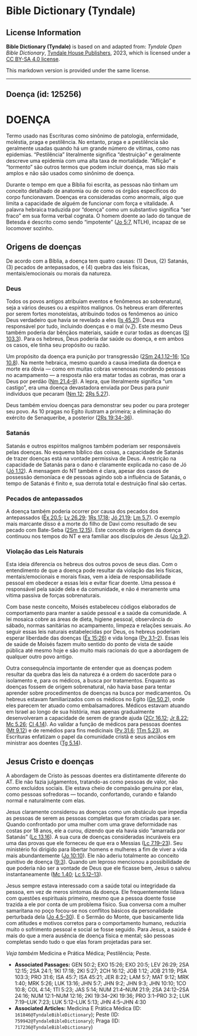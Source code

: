 # Bible Dictionary (Tyndale)

## License Information

**Bible Dictionary (Tyndale)** is based on and adapted from: _Tyndale Open Bible Dictionary_, [Tyndale House Publishers](https://tyndaleopenresources.com/), 2023, which is licensed under a [CC BY-SA 4.0 license](https://creativecommons.org/licenses/by-sa/4.0/legalcode.en).

This markdown version is provided under the same license.



--------------------------------

## Doença (id: 125256)

DOENÇA
======

Termo usado nas Escrituras como sinônimo de patologia, enfermidade, moléstia, praga e pestilência. No entanto, praga e a pestilência são geralmente usadas quando há um grande número de vítimas, como nas epidemias. “Pestilência” literalmente significa “destruição” e geralmente descreve uma epidemia com uma alta taxa de mortalidade. “Aflição” e “tormento” são outros termos que podem incluir doença, mas são mais amplos e não são usados como sinônimo de doença.

Durante o tempo em que a Bíblia foi escrita, as pessoas não tinham um conceito detalhado de anatomia ou de como os órgãos específicos do corpo funcionavam. Doenças era consideradas como anormais, algo que limita a capacidade de alguém de funcionar com força e vitalidade. A palavra hebraica traduzida por “doença” como um substantivo significa “ser fraco” em sua forma verbal cognata. O homem doente ao lado do tanque de Betesda é descrito como sendo “impotente” ([Jo 5:7](https://ref.ly/John5:7), NTLH), incapaz de se locomover sozinho.

Origens de doenças
------------------

De acordo com a Bíblia, a doença tem quatro causas: (1\) Deus, (2\) Satanás, (3\) pecados de antepassados, e (4\) quebra das leis físicas, mentais/emocionais ou morais da natureza.

### Deus

Todos os povos antigos atribuíam eventos e fenômenos ao sobrenatural, seja a vários deuses ou a espíritos malignos. Os hebreus eram diferentes por serem fortes monoteístas, atribuindo todos os fenômenos ao único Deus verdadeiro que havia se revelado a eles ([Is 45\.21](https://ref.ly/Isa45:21)). Deus era responsável por tudo, incluindo doenças e o mal (v.[7](https://ref.ly/Isa45:7)). Este mesmo Deus também poderia dar bênçãos materiais, saúde e curar todas as doenças ([Sl 103\.3](https://ref.ly/Ps103:3)). Para os hebreus, Deus poderia dar saúde ou doença, e em ambos os casos, ele tinha seu propósito ou razão.

Um propósito da doença era punição por transgressão ([2Sm 24\.1,12–16](https://ref.ly/2Sam24:1); [1Co 10\.8](https://ref.ly/1Cor10:8)). Na mente hebraica, mesmo quando a causa imediata da doença e morte era óbvia — como em muitas cobras venenosas mordendo pessoas no acampamento — a resposta não era matar todas as cobras, mas orar a Deus por perdão ([Nm 21\.4–9](https://ref.ly/Num21:4-Num21:9)). A lepra, que literalmente significa “um castigo”, era uma doença devastadora enviada por Deus para punir indivíduos que pecaram ([Nm 12](https://ref.ly/Num12:1-Num12:16); [2Rs 5\.27](https://ref.ly/2Kgs5:27)).

Deus também enviou doenças para demonstrar seu poder ou para proteger seu povo. As 10 pragas no Egito ilustram a primeira; a eliminação do exército de Senaqueribe, a posterior ([2Rs 19:34–36](https://ref.ly/2Kgs19:34-2Kgs19:36)).

### Satanás

Satanás e outros espíritos malignos também poderiam ser responsáveis pelas doenças. No esquema bíblico das coisas, a capacidade de Satanás de trazer doenças está na vontade permissiva de Deus. A restrição na capacidade de Satanás para o dano é claramente explicada no caso de Jó ([Jó 1\.12](https://ref.ly/Job1:12)). A mensagem do NT também é clara, apesar dos casos de possessão demoníaca e de pessoas agindo sob a influência de Satanás, o tempo de Satanás é finito e, sua derrota total e destruição final são certas.

### Pecados de antepassados

A doença também poderia ocorrer por causa dos pecados dos antepassados ([Êx 20\.5](https://ref.ly/Exod20:5); [Lv 26\.29](https://ref.ly/Lev26:29); [1Rs 17\.18](https://ref.ly/1Kgs17:18); [Jó 21\.19](https://ref.ly/Job21:19); [Lm 5\.7](https://ref.ly/Lam5:7)). O exemplo mais marcante disso é a morte do filho de Davi como resultado de seu pecado com Bate\-Seba ([2Sm 12\.15](https://ref.ly/2Sam12:15)). Este conceito da origem da doença continuou nos tempos do NT e era familiar aos discípulos de Jesus ([Jo 9\.2](https://ref.ly/John9:2)).

### Violação das Leis Naturais

Esta ideia diferencia os hebreus dos outros povos de seus dias. Com o entendimento de que a doença pode resultar da violação das leis físicas, mentais/emocionais e morais fixas, vem a ideia de responsabilidade pessoal em obedecer a essas leis e evitar ficar doente. Uma pessoa é responsável pela saúde dela e da comunidade, e não é meramente uma vítima passiva de forças sobrenaturais.

Com base neste conceito, Moisés estabeleceu códigos elaborados de comportamento para manter a saúde pessoal e a saúde da comunidade. A lei mosaica cobre as áreas de dieta, higiene pessoal, observância do sábado, normas sanitárias no acampamento, limpeza e relações sexuais. Ao seguir essas leis naturais estabelecidas por Deus, os hebreus poderiam esperar liberdade das doenças ([Êx 15:26](https://ref.ly/Exod15:26)) e vida longa ([Pv 3\.1–2](https://ref.ly/Prov3:1-Prov3:2)). Essas leis de saúde de Moisés fazem muito sentido do ponto de vista de saúde pública até mesmo hoje e são muito mais racionais do que a abordagem de qualquer outro povo antigo.

Outra consequência importante de entender que as doenças podem resultar da quebra das leis da natureza é a ordem do sacerdote para o isolamento e, para os médicos, a busca por tratamentos. Enquanto as doenças fossem de origem sobrenatural, não havia base para tentar aprender sobre procedimentos de doenças na busca por medicamentos. Os hebreus estavam familiarizados com os médicos no Egito ([Gn 50\.2](https://ref.ly/Gen50:2)), onde eles parecem ter atuado como embalsamadores. Médicos estavam atuando em Israel ao longo de sua história, mas apenas gradualmente desenvolveram a capacidade de serem de grande ajuda ([2Cr 16\.12](https://ref.ly/2Chr16:12); [Jr 8\.22](https://ref.ly/Jer8:22); [Mc 5\.26](https://ref.ly/Mark5:26); [Cl 4\.14](https://ref.ly/Col4:14)). Ao validar a função de médicos para pessoas doentes ([Mt 9\.12](https://ref.ly/Matt9:12)) e de remédios para fins medicinais ([Pv 31\.6](https://ref.ly/Prov31:6); [1Tm 5\.23](https://ref.ly/1Tim5:23)), as Escrituras enfatizam o papel da comunidade cristã e seus anciãos em ministrar aos doentes ([Tg 5\.14](https://ref.ly/Jas5:14)).

Jesus Cristo e doenças
----------------------

A abordagem de Cristo às pessoas doentes era distintamente diferente do AT. Ele não fazia julgamentos, tratando\-as como pessoas de valor, não como excluídos sociais. Ele estava cheio de compaixão genuína por elas, como pessoas sofredoras — tocando, confortando, curando e falando normal e naturalmente com elas.

Jesus claramente considerou as doenças como um obstáculo que impedia as pessoas de serem as pessoas completas que foram criadas para ser. Quando confrontado por uma mulher com uma grave deformidade nas costas por 18 anos, ele a curou, dizendo que ela havia sido “amarrada por Satanás” ([Lc 13\.16](https://ref.ly/Luke13:16)). A sua cura de doenças consideradas incuráveis era uma das provas que ele forneceu de que era o Messias ([Lc 7\.19–23](https://ref.ly/Luke7:19-Luke7:23)). Seu ministério foi dirigido para libertar homens e mulheres a fim de viver a vida mais abundantemente ([Jo 10:10](https://ref.ly/John10:10)). Ele não aderiu totalmente ao conceito punitivo de doença ([9:3](https://ref.ly/John9:3)). Quando um leproso mencionou a possibilidade de que poderia não ser a vontade de Deus que ele ficasse bem, Jesus o salvou instantaneamente ([Mc 1\.40](https://ref.ly/Mark1:40); [Lc 5\.12–13](https://ref.ly/Luke5:12-Luke5:13)).

Jesus sempre estava interessado com a saúde total ou integridade da pessoa, em vez de meros sintomas da doença. Ele frequentemente lidava com questões espirituais primeiro, mesmo que a pessoa doente fosse trazida a ele por conta de um problema físico. Sua conversa com a mulher samaritana no poço focou\-se nos conflitos básicos da personalidade perturbada dela ([Jo 4\.5–30](https://ref.ly/John4:5-John4:30)). E o Sermão do Monte, que basicamente lida com atitudes e motivos corretos para o comportamento humano, reduziria muito o sofrimento pessoal e social se fosse seguido. Para Jesus, a saúde é mais do que a mera ausência de doença física e mental; são pessoas completas sendo tudo o que elas foram projetadas para ser.

*Veja também* Medicina e Prática Médica; Pestilência; Peste.

* **Associated Passages:** GEN 50:2; EXO 15:26; EXO 20:5; LEV 26:29; 2SA 12:15; 2SA 24:1; 1KI 17:18; 2KI 5:27; 2CH 16:12; JOB 1:12; JOB 21:19; PSA 103:3; PRO 31:6; ISA 45:7; ISA 45:21; JER 8:22; LAM 5:7; MAT 9:12; MRK 1:40; MRK 5:26; LUK 13:16; JHN 5:7; JHN 9:2; JHN 9:3; JHN 10:10; 1CO 10:8; COL 4:14; 1TI 5:23; JAS 5:14; NUM 21:4–NUM 21:9; 2SA 24:12–2SA 24:16; NUM 12:1–NUM 12:16; 2KI 19:34–2KI 19:36; PRO 3:1–PRO 3:2; LUK 7:19–LUK 7:23; LUK 5:12–LUK 5:13; JHN 4:5–JHN 4:30
* **Associated Articles:** Medicina E Prática Médica (ID: `161846@TyndaleBibleDictionary`); Peste (ID: `759942@TyndaleBibleDictionary`); Praga (ID: `717236@TyndaleBibleDictionary`)

